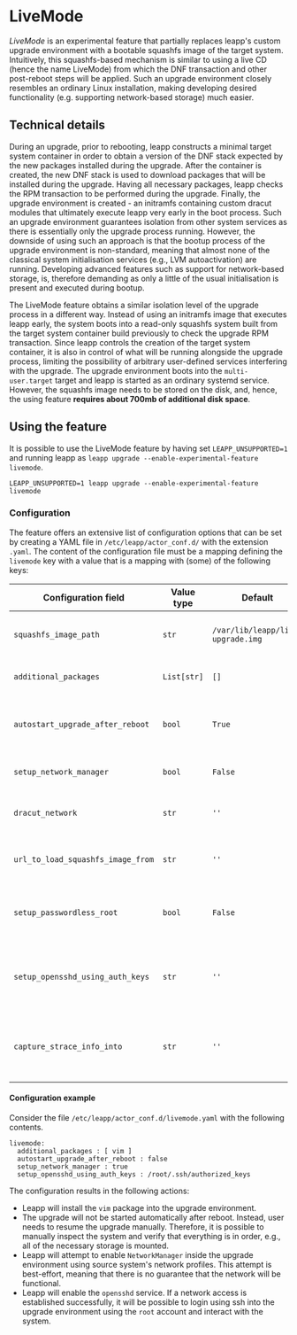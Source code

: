# LiveMode

_LiveMode_ is an experimental feature that partially replaces
leapp's custom upgrade environment with a bootable squashfs image of the target
system. Intuitively, this squashfs-based mechanism is similar to using a live
CD (hence the name LiveMode) from which the DNF transaction and other
post-reboot steps will be applied. Such an upgrade environment closely
resembles an ordinary Linux installation, making developing desired
functionality (e.g. supporting network-based storage) much easier.

## Technical details
During an upgrade, prior to rebooting, leapp constructs a minimal target system
container in order to obtain a version of the DNF stack expected by the new
packages installed during the upgrade. After the container is created, the new
DNF stack is used to download packages that will be installed during the
upgrade. Having all necessary packages, leapp checks the RPM transaction to be
performed during the upgrade. Finally, the upgrade environment is created - an
initramfs containing custom dracut modules that ultimately execute leapp very
early in the boot process. Such an upgrade environment guarantees isolation
from other system services as there is essentially only the upgrade process
running. However, the downside of using such an approach is that the bootup
process of the upgrade environment is non-standard, meaning that almost none of
the classical system initialisation services (e.g., LVM autoactivation) are
running. Developing advanced features such as support for network-based
storage, is, therefore demanding as only a little of the usual initialisation
is present and executed during bootup.

The LiveMode feature obtains a similar isolation level of the upgrade process
in a different way. Instead of using an initramfs image that executes leapp
early, the system boots into a read-only squashfs system built from the target
system container build previously to check the upgrade RPM transaction. Since
leapp controls the creation of the target system container, it is also in
control of what will be running alongside the upgrade process, limiting the
possibility of arbitrary user-defined services interfering with the upgrade.
The upgrade environment boots into the `multi-user.target` target and leapp is
started as an ordinary systemd service. However, the squashfs image needs to be
stored on the disk, and, hence, the using feature **requires about 700mb of
additional disk space**.

## Using the feature
It is possible to use the LiveMode feature by having set `LEAPP_UNSUPPORTED=1`
and running leapp as `leapp upgrade --enable-experimental-feature livemode`.
```
LEAPP_UNSUPPORTED=1 leapp upgrade --enable-experimental-feature livemode
```
### Configuration
The feature offers an extensive list of configuration options that can be set
by creating a YAML file in `/etc/leapp/actor_conf.d/` with the extension
`.yaml`. The content of the configuration file must be a mapping defining the
`livemode` key with a value that is a mapping with (some) of the following
keys:

| Configuration field | Value type | Default | Semantics |
|---------------------|------------|---------|-----------|
| `squashfs_image_path` | `str` | `/var/lib/leapp/live-upgrade.img` |  Location where the squashfs image of the minimal target system will be placed. |
| `additional_packages` | `List[str]` | `[]` | Additional packages to be installed into the squashfs image. |
| `autostart_upgrade_after_reboot` | `bool` | `True` | If set to True, the upgrade will start automatically after the reboot. Otherwise a manual trigger is required. |
| `setup_network_manager` | `bool` | `False` | Try enabling Network Manager in the squashfs image. |
| `dracut_network` | `str` | `''` | Dracut network arguments, required if the `url_to_load_squashfs_from` option is set. |
| `url_to_load_squashfs_image_from` | `str` | `''` | URL pointing to the squashfs image that should be used for the upgrade environment. |
| `setup_passwordless_root` | `bool` | `False` |  If set to True, the root account of the squashfs image will have empty password. Use with caution. |
| `setup_opensshd_using_auth_keys` | `str` | `''` | If set to a non-empty string, openssh daemon will be setup within the squashfs image using the provided authorized keys file. |
| `capture_strace_info_into` | `str` | `''` | If set to a non-empty string, leapp will be executed under strace and results will be stored within the provided file path. |

#### Configuration example
Consider the file `/etc/leapp/actor_conf.d/livemode.yaml` with the following contents.
```
livemode:
  additional_packages : [ vim ]
  autostart_upgrade_after_reboot : false
  setup_network_manager : true
  setup_opensshd_using_auth_keys : /root/.ssh/authorized_keys
```

The configuration results in the following actions:
- Leapp will install the `vim` package into the upgrade environment.
- The upgrade will not be started automatically after reboot. Instead, user
  needs to resume the upgrade manually. Therefore, it is possible to manually
  inspect the system and verify that everything is in order, e.g., all of the
  necessary storage is mounted.
- Leapp will attempt to enable `NetworkManager` inside the upgrade environment
  using source system's network profiles. This attempt is best-effort, meaning
  that there is no guarantee that the network will be functional.
- Leapp will enable the `opensshd` service. If a network access is established
  successfully, it will be possible to login using ssh into the upgrade
  environment using the `root` account and interact with the system.
